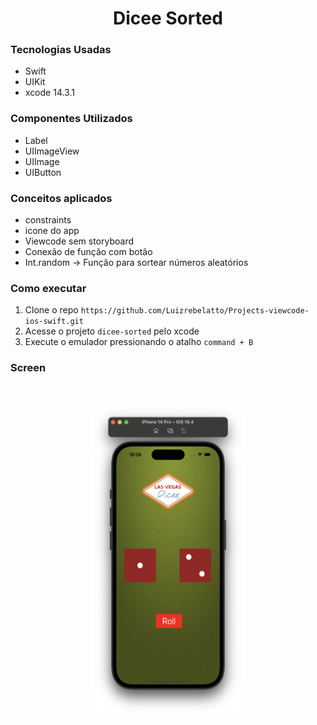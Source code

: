 <h1 align="center">Dicee Sorted</h1>

### Tecnologias Usadas
- Swift
- UIKit
- xcode 14.3.1

### Componentes Utilizados
- Label
- UIImageView
- UIImage
- UIButton

### Conceitos aplicados
- constraints
- icone do app
- Viewcode sem storyboard
- Conexão de função com botão
- Int.random -> Função para sortear números aleatórios

### Como executar
1. Clone o repo `https://github.com/Luizrebelatto/Projects-viewcode-ios-swift.git`
2. Acesse o projeto `dicee-sorted` pelo xcode
3. Execute o emulador pressionando o atalho `command + B`

### Screen
<br>    
<p align="center">
  <img src="../Documentation/dicee-sorted.png" width="250" height="500">
</p>

